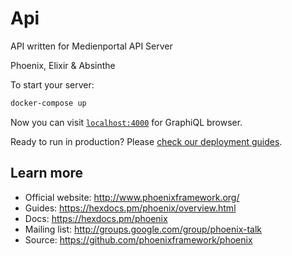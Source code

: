 # Api

API written for Medienportal API Server

Phoenix, Elixir & Absinthe

To start your server:

```bash
docker-compose up
```

Now you can visit [`localhost:4000`](http://localhost:4000/graphiql) for GraphiQL browser.

Ready to run in production? Please [check our deployment guides](https://hexdocs.pm/phoenix/deployment.html).

## Learn more

  * Official website: http://www.phoenixframework.org/
  * Guides: https://hexdocs.pm/phoenix/overview.html
  * Docs: https://hexdocs.pm/phoenix
  * Mailing list: http://groups.google.com/group/phoenix-talk
  * Source: https://github.com/phoenixframework/phoenix
